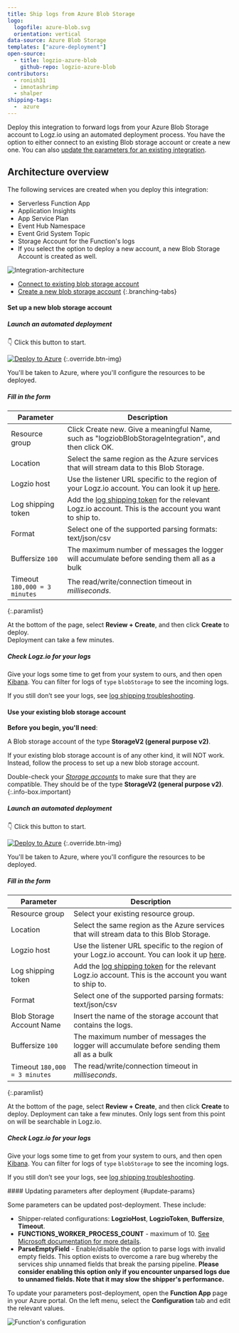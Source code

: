```yaml
---
title: Ship logs from Azure Blob Storage
logo:
  logofile: azure-blob.svg
  orientation: vertical
data-source: Azure Blob Storage
templates: ["azure-deployment"]
open-source:
  - title: logzio-azure-blob
    github-repo: logzio-azure-blob
contributors:
  - ronish31
  - imnotashrimp
  - shalper
shipping-tags:
  -  azure
---
```


Deploy this integration to forward logs from your Azure Blob Storage account
to Logz.io using an automated deployment process. You have the option to either connect to an existing Blob storage account or create a new one. You can also [update the parameters for an existing integration](#update-params).

## Architecture overview

The following services are created when you deploy this integration:

* Serverless Function App
* Application Insights
* App Service Plan
* Event Hub Namespace
* Event Grid System Topic
* Storage Account for the Function's logs
* If you select the option to deploy a new account, a new Blob Storage Account is created as well.

![Integration-architecture](https://dytvr9ot2sszz.cloudfront.net/logz-docs/integrations/logzio-blob-diagram.png)


<!-- tabContainer:start -->
<div class="branching-container">

* [Connect to existing blob storage account](#existing-blob-config)
* [Create a new blob storage account](#new-blob-config)
{:.branching-tabs}


<!-- tab:start -->
<div id="new-blob-config">

#### Set up a new blob storage account

<div class="tasklist">

##### Launch an automated deployment

👇 Click this button to start.

[![Deploy to Azure](https://azuredeploy.net/deploybutton.png)](https://portal.azure.com/#create/Microsoft.Template/uri/https%3A%2F%2Fraw.githubusercontent.com%2Flogzio%2Flogzio-azure-blob%2Fmaster%2Fdeployments%2FdeploymentTemplateForNewStorage.json)
{:.override.btn-img}

You'll be taken to Azure,
where you'll configure the resources to be deployed.

##### Fill in the form

| Parameter | Description |
|---|---|
| Resource group <span class="required-param"></span> | Click Create new. Give a meaningful Name, such as "logziobBlobStorageIntegration", and then click OK. |
| Location <span class="required-param"></span> | Select the same region as the Azure services that will stream data to this Blob Storage. |
| Logzio host <span class="required-param"></span>  | Use the listener URL specific to the region of your Logz.io account. You can look it up [here](https://docs.logz.io/user-guide/accounts/account-region.html). |
| Log shipping token <span class="required-param"></span>  | Add the [log shipping token](https://app.logz.io/#/dashboard/settings/general) for the relevant Logz.io account. This is the account you want to ship to.  |
| Format <span class="required-param"></span> | Select one of the supported parsing formats: text/json/csv |
| Buffersize <span class="default-param">`100`</span>  | The maximum number of messages the logger will accumulate before sending them all as a bulk  |
| Timeout <span class="default-param">`180,000 = 3 minutes`</span> | The read/write/connection timeout in *milliseconds*.  |
{:.paramlist}

At the bottom of the page, select **Review + Create**, and then click **Create** to deploy.  
Deployment can take a few minutes.


##### Check Logz.io for your logs

Give your logs some time to get from your system to ours, and then open [Kibana](https://app.logz.io/#/dashboard/kibana/discover?). You can filter for logs of `type` `blobStorage` to see the incoming logs.

If you still don’t see your logs, see [log shipping troubleshooting](https://docs.logz.io/user-guide/log-shipping/log-shipping-troubleshooting.html).



</div>
</div>
<!-- tab:end -->

<!-- tab:start -->
<div id="existing-blob-config">

#### Use your existing blob storage account

**Before you begin, you'll need**:

A Blob storage account of the type **StorageV2 (general purpose v2)**.

If your existing blob storage account is of any other kind, it will NOT work. Instead, follow the process to set up a new blob storage account.

Double-check your [_Storage accounts_](https://portal.azure.com/#blade/HubsExtension/BrowseResource/resourceType/Microsoft.Storage%2FStorageAccounts) to make sure that they are compatible. They should be of the type **StorageV2 (general purpose v2)**.
{:.info-box.important}


<div class="tasklist">

##### Launch an automated deployment

👇 Click this button to start.

[![Deploy to Azure](https://azuredeploy.net/deploybutton.png)](https://portal.azure.com/#create/Microsoft.Template/uri/https%3A%2F%2Fraw.githubusercontent.com%2Flogzio%2Flogzio-azure-blob%2Fmaster%2Fdeployments%2FdeploymentTemplate.json)
{:.override.btn-img}

You'll be taken to Azure,
where you'll configure the resources to be deployed.

##### Fill in the form

| Parameter | Description |
|---|---|
| Resource group <span class="required-param"></span> | Select your existing resource group. |
| Location <span class="required-param"></span> | Select the same region as the Azure services that will stream data to this Blob Storage. |
| Logzio host <span class="required-param"></span>  | Use the listener URL specific to the region of your Logz.io account. You can look it up [here](https://docs.logz.io/user-guide/accounts/account-region.html). |
| Log shipping token <span class="required-param"></span>  | Add the [log shipping token](https://app.logz.io/#/dashboard/settings/general) for the relevant Logz.io account. This is the account you want to ship to.  |
| Format <span class="required-param"></span> | Select one of the supported parsing formats: text/json/csv |
| Blob Storage Account Name <span class="required-param"></span> | Insert the name of the storage account that contains the logs.  |
| Buffersize <span class="default-param">`100`</span>  | The maximum number of messages the logger will accumulate before sending them all as a bulk  |
| Timeout <span class="default-param">`180,000 = 3 minutes`</span> | The read/write/connection timeout in *milliseconds*.  |
{:.paramlist}

At the bottom of the page, select **Review + Create**, and then click **Create** to deploy.  Deployment can take a few minutes. Only logs sent from this point on will be searchable in Logz.io.

##### Check Logz.io for your logs

Give your logs some time to get from your system to ours, and then open [Kibana](https://app.logz.io/#/dashboard/kibana/discover?). You can filter for logs of `type` `blobStorage` to see the incoming logs.
  
If you still don’t see your logs, see [log shipping troubleshooting](https://docs.logz.io/user-guide/log-shipping/log-shipping-troubleshooting.html).

</div>

</div>
<!-- tab:end -->


<div>
#### Updating parameters after deployment {#update-params}

Some parameters can be updated post-deployment. These include:

* Shipper-related configurations: **LogzioHost**, **LogzioToken**, **Buffersize**, **Timeout**.
* **FUNCTIONS_WORKER_PROCESS_COUNT** - maximum of 10. [See Microsoft documentation for more details](https://docs.microsoft.com/en-us/azure/azure-functions/functions-app-settings#functions_worker_process_count).
* **ParseEmptyField** - Enable/disable the option to parse logs with invalid empty fields. This option exists to overcome a rare bug whereby the services ship unnamed fields that break the parsing pipeline. **Please consider enabling this option only if you encounter unparsed logs due to unnamed fields. Note that it may slow the shipper's performance.**

To update your parameters post-deployment, open the **Function App** page in your Azure portal. On the left menu, select the **Configuration** tab and edit the relevant values.

![Function's configuration](https://dytvr9ot2sszz.cloudfront.net/logz-docs/integrations/configuration-settings.png)

</div>
<!-- tabContainer:end -->
